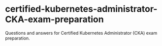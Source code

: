 # certified-kubernetes-administrator-CKA-exam-preparation
Questions and answers for Certified Kubernetes Administrator (CKA) exam preparation.
